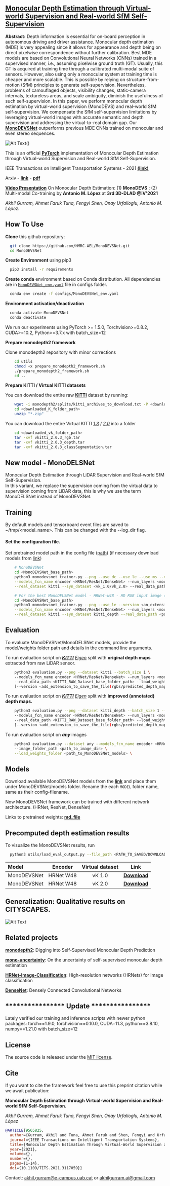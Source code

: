 ## [**Monocular Depth Estimation through Virtual-world Supervision and Real-world SfM Self-Supervision**](https://ieeexplore.ieee.org/document/9565825)

**Abstract:** Depth information is essential for on-board perception in autonomous driving and driver assistance. Monocular depth estimation (MDE) is very appealing since it allows for appearance and depth being on direct pixelwise correspondence without further calibration. Best MDE models are based on Convolutional Neural Networks (CNNs) trained in a supervised manner, i.e., assuming pixelwise ground truth (GT). Usually, this GT is acquired at training time through a calibrated multi-modal suite of sensors. However, also using only a monocular system at training time is cheaper and more scalable. This is possible by relying on structure-from-motion (SfM) principles to generate self-supervision. Nevertheless, problems of camouflaged objects, visibility changes, static-camera intervals, textureless areas, and scale ambiguity, diminish the usefulness of such self-supervision. In this paper, we perform monocular depth estimation by virtual-world supervision (MonoDEVS) and real-world SfM self-supervision. We compensate the SfM self-supervision limitations by leveraging virtual-world images with accurate semantic and depth supervision and addressing the virtual-to-real domain gap. Our [**MonoDEVSNet**](https://arxiv.org/pdf/2103.12209v2.pdf) outperforms previous MDE CNNs trained on monocular and even stereo sequences.


![Alt Text](media/figures/monodevsnet_kitti_seq.gif)()


This is an official [**PyTorch**](https://pytorch.org/) implementation of Monocular Depth Estimation through Virtual-world Supervision and Real-world SfM Self-Supervision. 

IEEE Transactions on Intelligent Transportation Systems - 2021 [**(link)**](https://ieeexplore.ieee.org/document/9565825)

Arxiv - [**link**](https://arxiv.org/abs/2103.12209v2) - [**pdf**](https://arxiv.org/pdf/2103.12209v2.pdf)

[**Video Presentation**](https://www.youtube.com/watch?v=fD-VZkvaQdo) On Monocular Depth Estimation: (1) **MonoDEVS** ; (2) Multi-modal Co-training by **Antonio M. López** at **3rd 3D-DLAD @IV'2021**


*Akhil Gurram, Ahmet Faruk Tuna, Fengyi Shen, Onay Urfalioglu, Antonio M. López*.


## How To Use
**Clone** this github repository:
```bash
  git clone https://github.com/HMRC-AEL/MonoDEVSNet.git
  cd MonoDEVSNet
```

**Create Environment** using pip3

```bash
  pip3 install -r requirements
```


**Create conda** environment based on Conda distribution. All dependencies are in [`MonoDEVSNet_env.yaml`](configs/MonoDEVSNet_env.yaml) file in configs folder.

```bash
  conda env create -f configs/MonoDEVSNet_env.yaml
```


**Environment activation/deactivation**
```bash
  conda activate MonoDEVSNet
  conda deactivate
```

We run our experiments using PyTorch >= 1.5.0, Torchvision>=0.8.2, CUDA>=10.2, Python>=3.7.x with batch_size=12 

**Prepare monodepth2 framework**

Clone monodepth2 repository with minor corrections

```bash
    cd utils
    chmod +x prepare_monodepth2_framework.sh
    ./prepare_monodepth2_framework.sh
    cd ..
```

**Prepare KITTI / Virtual KITTI datasets**

You can download the entire raw [**KITTI**](http://www.cvlibs.net/datasets/kitti/raw_data.php) dataset by running:
```bash
    wget -i monodepth2/splits/kitti_archives_to_download.txt -P <downloaded_K_folder_path/>
    cd <downloaded_K_folder_path>
    unzip "*.zip"
```

You can download the entire Virtual KITTI [*1.3*](https://europe.naverlabs.com/research/computer-vision/proxy-virtual-worlds-vkitti-1/) / [*2.0*](https://europe.naverlabs.com/research/computer-vision/proxy-virtual-worlds-vkitti-2/) into a folder
```bash
    cd <downloaded_vk_folder_path>
    tar -xvf vkitti_2.0.3_rgb.tar
    tar -xvf vkitti_2.0.3_depth.tar
    tar -xvf vkitti_2.0.3_classSegmentation.tar
```

## New model - MonoDELSNet
Monocular Depth Estimation through LiDAR Supervision and Real-world SfM Self-Supervision. \
In this variant, we replace the supervision coming from the virtual data to supervision coming from LiDAR
data, this is why we use the term MonoDELSNet instead of MonoDEVSNet. 


## Training

By default models and tensorboard event files are saved to ~/tmp/<model_name>. This can be changed with the --log_dir flag.

#### Set the configuration file. 

Set pretrained model path in the config file ([path](configs/hrnet_w48_vk2.yaml)) (if necessary download models from [link](https://github.com/HRNet/HRNet-Image-Classification))

```bash
    # MonoDEVSNet
    cd <MonoDEVSNet_base_path>
    python3 monodevsnet_trainer.py --png --use_dc --use_le --use_ms --version <an_extension_to_model_name> \
    --models_fcn_name encoder <HRNet/ResNet/DenseNet> --num_layers <model_extension_num> \
    --real_dataset kitti --syn_dataset <vk_1.0/vk_2.0> --real_data_path <path_to_real_dataset_folder> --syn_data_path <path_to_synthetic_dataset_folder>
```

```bash
    # For the best MonoDELSNet model - HRNet-w48 - HD RGB input image (1248, 384) - LiDAR Supervision
    cd <MonoDEVSNet_base_path>
    python3 monodevsnet_trainer.py --png --use_le --version <an_extension_to_model_name> --height 384 --width 1248 \
    --models_fcn_name encoder <HRNet/ResNet/DenseNet> --num_layers <model_extension_num> \
    --real_dataset kitti --syn_dataset kitti_depth --real_data_path <path_to_real_dataset_folder> --syn_data_path <path_to_real_dataset_folder>
```

## Evaluation

To evaluate MonoDEVSNet/MonoDELSNet models, provide the model/weights folder path and details in the command line arguments.

To run evaluation script on [***KITTI***](http://www.cvlibs.net/datasets/kitti/raw_data.php) [*Eigen*](splits/eigen/test_files.txt) split with **original depth maps** extracted from raw LiDAR sensor. 
```bash
    python3 evaluation.py --png --dataset kitti --batch_size 1 \ 
    --models_fcn_name encoder <HRNet/ResNet/DenseNet> --num_layers <model_extension_num> \ 
    --real_data_path <KITTI_RAW_Dataset_base_folder_path> --load_weights_folder <path_to_MonoDEVSNet_models> \    
    [--version <add_extension_to_save_the_file(rgbs/predicted_depth_maps)>](optional)
```

To run evaluation script on [***KITTI***](http://www.cvlibs.net/datasets/kitti/raw_data.php) [*Eigen*](splits/eigen/test_files.txt) split with **improved (annotated) depth maps.**
```bash
    python3 evaluation.py --png --dataset kitti_depth --batch_size 1 --do_kb_crop \ 
    --models_fcn_name encoder <HRNet/ResNet/DenseNet> --num_layers <model_extension_num> \ 
    --real_data_path <KITTI_RAW_Dataset_base_folder_path> --load_weights_folder <path_to_MonoDELSNet_models> \    
    [--version <add_extension_to_save_the_file(rgbs/predicted_depth_maps)>](optional)
```


To run evaluation script on ***any*** images 
```bash
    python3 evaluation.py --dataset any --models_fcn_name encoder <HRNet/ResNet/DenseNet> --num_layers <model_extension_num> \ 
    --image_folder_path <path_to_image_dir> \
    --load_weights_folder <path_to_MonoDEVSNet_models> \    
```

## Models
Download available MonoDEVSNet models from the [**link**](https://drive.google.com/drive/folders/1_Zbk6AjOcJ34ERlB8mpu5xT84ptbd1Iz?usp=sharing) and place them under MonoDEVSNet/models folder. Rename the each `MODEL` folder name, same as their config-filename.

Now MonoDEVSNet framework can be trained with different network architecture. (HRNet, ResNet, DenseNet)

Links to pretrained weights: [**md_file**](models/pretrained_models.md)

## Precomputed depth estimation results

To visualize the MonoDEVSNet results, run 

```bash
  python3 utils/load_eval_output.py --file_path <PATH_TO_SAVED/DOWNLOADED_FILE>
``` 

| Model | Encoder | Virtual dataset | Link |
| :--- | :---: | :---: | :---: |
| MonoDEVSNet | HRNet W48 | vK 1.0 | [**Download**](https://drive.google.com/file/d/1MpCXKVih-LKFVtQ0Nm4CR53sJpk0T5Ah/view?usp=sharing)
| MonoDEVSNet | HRNet W48 | vK 2.0 | [**Download**](https://drive.google.com/file/d/1DLLyaHVdsmifyFGatzpU4vIvu-CcfR2I/view?usp=sharing)

## Generalization: Qualitative results on CITYSCAPES.

![Alt Text](media/figures/generalization_cityscapes_qualitative_results.png)


## Related projects

[**monodepth2**](https://github.com/nianticlabs/monodepth2): Digging into Self-Supervised Monocular Depth Prediction

[**mono-uncertainty**](https://github.com/mattpoggi/mono-uncertainty): On the uncertainty of
self-supervised monocular depth estimation

[**HRNet-Image-Classification**](https://github.com/HRNet/HRNet-Image-Classification): High-resolution networks (HRNets) for Image classification

[**DenseNet**](https://github.com/pytorch/vision/blob/master/torchvision/models/densenet.py): Densely Connected Convolutional Networks

## **************** Update ****************

Lately verified our training and inference scripts with newer python packages: 
torch==1.9.0, torchvision==0.10.0, CUDA=11.3, python==3.8.10, numpy==1.21.0 with batch_size=12

## License
The source code is released under the [MIT license](LICENSE.md).

## Cite
If you want to cite the framework feel free to use this preprint citation while we await publication:

**Monocular Depth Estimation through Virtual-world Supervision and Real-world SfM Self-Supervision.**

*Akhil Gurram, Ahmet Faruk Tuna, Fengyi Shen, Onay Urfalioglu, Antonio M. López*

```bibtex
@ARTICLE{9565825,
  author={Gurram, Akhil and Tuna, Ahmet Faruk and Shen, Fengyi and Urfalioglu, Onay and López, Antonio M.},
  journal={IEEE Transactions on Intelligent Transportation Systems}, 
  title={Monocular Depth Estimation Through Virtual-World Supervision and Real-World SfM Self-Supervision}, 
  year={2021},
  volume={},
  number={},
  pages={1-14},
  doi={10.1109/TITS.2021.3117059}}
```

Contact: akhil.gurram@e-campus.uab.cat or akhilgurram.ai@gmail.com
